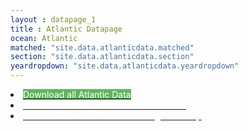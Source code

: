```yaml
---
layout : datapage_1
title : Atlantic Datapage
ocean: Atlantic
matched: "site.data.atlanticdata.matched"
section: "site.data.atlanticdata.section"
yeardropdown: "site.data.atlanticdata.yeardropdown"
---
```


<!-- first lines of the data tree -->

<li><a href="https://cchdo.ucsd.edu/data/19770/Atlantic_Ocean_Data.zip"><span style="background:#5cb85c;color:white">Download all Atlantic Data</span></a></li>
<li><a href="assets/documents/Guide to Atlantic Cruises and Clean Files.pdf"><span style="color:white">Guide to Atlantic Cruise and Clean Files</span></a></li>
<li><a href="assets/documents/Atlantic Ocean matched line segment map.pdf"><span style="color:white">Atlantic Ocean Matched Line Segment map</span></a></li>